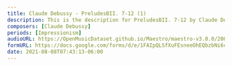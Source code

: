 ```yaml
---
title: Claude Debussy - PreludesBII. 7-12 (1)
description: This is the description for PreludesBII. 7-12 by Claude Debussy
composers: [Claude Debussy]
periods: [Impressionism]
audioURL: https://OpenMusicDataset.github.io/Maestro/maestro-v3.0.0/2006/MIDI-Unprocessed_04_R1_2006_01-04_ORIG_MID--AUDIO_04_R1_2006_02_Track02_wav.midi
formURL: https://docs.google.com/forms/d/e/1FAIpQLSfXuFEsneeOhEQbzbNi6cphhJxxqre4okoGYKp6kReRjedAQA/viewform
date: 2021-08-08T07:43:13-06:00
---
```

